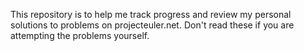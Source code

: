This repository is to help me track progress and review my personal
solutions to problems on projecteuler.net. Don't read these if you
are attempting the problems yourself.
